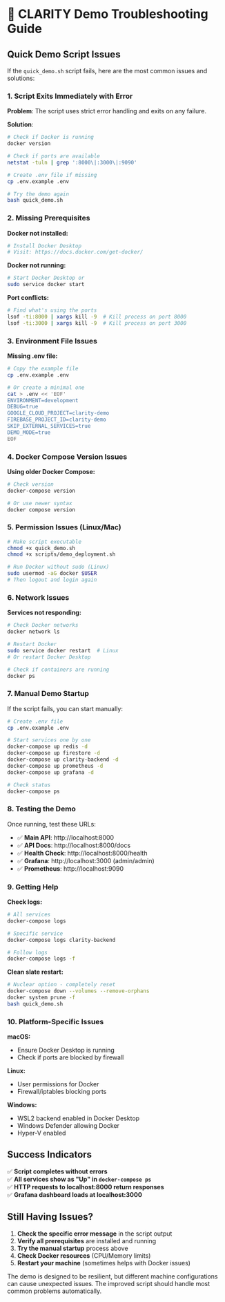 # 🚀 CLARITY Demo Troubleshooting Guide

## Quick Demo Script Issues

If the `quick_demo.sh` script fails, here are the most common issues and solutions:

### 1. Script Exits Immediately with Error
**Problem**: The script uses strict error handling and exits on any failure.

**Solution**: 
```bash
# Check if Docker is running
docker version

# Check if ports are available
netstat -tuln | grep ':8000\|:3000\|:9090'

# Create .env file if missing
cp .env.example .env

# Try the demo again
bash quick_demo.sh
```

### 2. Missing Prerequisites

**Docker not installed:**
```bash
# Install Docker Desktop
# Visit: https://docs.docker.com/get-docker/
```

**Docker not running:**
```bash
# Start Docker Desktop or
sudo service docker start
```

**Port conflicts:**
```bash
# Find what's using the ports
lsof -ti:8000 | xargs kill -9  # Kill process on port 8000
lsof -ti:3000 | xargs kill -9  # Kill process on port 3000
```

### 3. Environment File Issues

**Missing .env file:**
```bash
# Copy the example file
cp .env.example .env

# Or create a minimal one
cat > .env << 'EOF'
ENVIRONMENT=development
DEBUG=true
GOOGLE_CLOUD_PROJECT=clarity-demo
FIREBASE_PROJECT_ID=clarity-demo
SKIP_EXTERNAL_SERVICES=true
DEMO_MODE=true
EOF
```

### 4. Docker Compose Version Issues

**Using older Docker Compose:**
```bash
# Check version
docker-compose version

# Or use newer syntax
docker compose version
```

### 5. Permission Issues (Linux/Mac)

```bash
# Make script executable
chmod +x quick_demo.sh
chmod +x scripts/demo_deployment.sh

# Run Docker without sudo (Linux)
sudo usermod -aG docker $USER
# Then logout and login again
```

### 6. Network Issues

**Services not responding:**
```bash
# Check Docker networks
docker network ls

# Restart Docker
sudo service docker restart  # Linux
# Or restart Docker Desktop

# Check if containers are running
docker ps
```

### 7. Manual Demo Startup

If the script fails, you can start manually:

```bash
# Create .env file
cp .env.example .env

# Start services one by one
docker-compose up redis -d
docker-compose up firestore -d
docker-compose up clarity-backend -d
docker-compose up prometheus -d
docker-compose up grafana -d

# Check status
docker-compose ps
```

### 8. Testing the Demo

Once running, test these URLs:

- ✅ **Main API**: http://localhost:8000
- ✅ **API Docs**: http://localhost:8000/docs  
- ✅ **Health Check**: http://localhost:8000/health
- ✅ **Grafana**: http://localhost:3000 (admin/admin)
- ✅ **Prometheus**: http://localhost:9090

### 9. Getting Help

**Check logs:**
```bash
# All services
docker-compose logs

# Specific service
docker-compose logs clarity-backend

# Follow logs
docker-compose logs -f
```

**Clean slate restart:**
```bash
# Nuclear option - completely reset
docker-compose down --volumes --remove-orphans
docker system prune -f
bash quick_demo.sh
```

### 10. Platform-Specific Issues

**macOS:**
- Ensure Docker Desktop is running
- Check if ports are blocked by firewall

**Linux:**
- User permissions for Docker
- Firewall/iptables blocking ports

**Windows:**
- WSL2 backend enabled in Docker Desktop
- Windows Defender allowing Docker
- Hyper-V enabled

## Success Indicators

✅ **Script completes without errors**  
✅ **All services show as "Up" in `docker-compose ps`**  
✅ **HTTP requests to localhost:8000 return responses**  
✅ **Grafana dashboard loads at localhost:3000**

## Still Having Issues?

1. **Check the specific error message** in the script output
2. **Verify all prerequisites** are installed and running
3. **Try the manual startup** process above
4. **Check Docker resources** (CPU/Memory limits)
5. **Restart your machine** (sometimes helps with Docker issues)

The demo is designed to be resilient, but different machine configurations can cause unexpected issues. The improved script should handle most common problems automatically.